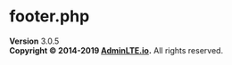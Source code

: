 # footer.php
</div><!-- /.container-fluid -->
    </div>
    <!-- /.content -->
  </div>
  <!-- /.content-wrapper -->
<footer class="main-footer">
    <div class="float-right d-none d-sm-block">
      <b>Version</b> 3.0.5
    </div>
    <strong>Copyright &copy; 2014-2019 <a href="http://adminlte.io">AdminLTE.io</a>.</strong> All rights
    reserved.
  </footer>

  <!-- Control Sidebar -->
  <aside class="control-sidebar control-sidebar-dark">
    <!-- Control sidebar content goes here -->
  </aside>
  <!-- /.control-sidebar -->
</div>
<!-- ./wrapper -->

<!-- jQuery -->
<script src="<?= base_url('assets/template')?>/plugins/jquery/jquery.min.js"></script>
<!-- Bootstrap 4 -->
<script src="<?= base_url('assets/template')?>/plugins/bootstrap/js/bootstrap.bundle.min.js"></script>
<!-- DataTables -->
<script src="<?= base_url('assets/template')?>/plugins/datatables/jquery.dataTables.min.js"></script>
<script src="<?= base_url('assets/template')?>/plugins/datatables-bs4/js/dataTables.bootstrap4.min.js"></script>
<script src="<?= base_url('assets/template')?>/plugins/datatables-responsive/js/dataTables.responsive.min.js"></script>
<script src="<?= base_url('assets/template')?>/plugins/datatables-responsive/js/responsive.bootstrap4.min.js"></script>
<!-- AdminLTE App -->
<script src="<?= base_url('assets/template')?>/dist/js/adminlte.min.js"></script>
<!-- AdminLTE for demo purposes -->
<script src="<?= base_url('assets/template')?>/dist/js/demo.js"></script>
<!-- page script -->
<script>
  $(function () {
    $("#example1").DataTable({
      "responsive": true,
      "autoWidth": false,
    });
    $('#example2').DataTable({
      "paging": true,
      "lengthChange": false,
      "searching": false,
      "ordering": true,
      "info": true,
      "autoWidth": false,
      "responsive": true,
    });
  });
</script>
</body>
</html>
